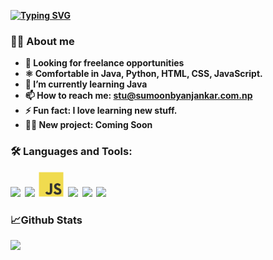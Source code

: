 <b>

<p align="center">

[![Typing SVG](https://readme-typing-svg.demolab.com?font=Fira+Code&size=25&pause=&color=E9E9E9&center=true&vCenter=true&width=1040&repeat=false&height=35&lines=Hello+%F0%9F%91%8B+I'm+Sumoon+Byanjankar)](https://git.io/typing-svg) 
	
</p>

### 👨‍💻 About me

- 🔭 Looking for freelance opportunities
- ⚛️ Comfortable in Java, Python, HTML, CSS, JavaScript.
- 🌱 I’m currently learning Java
- 📫 How to reach me: stu@sumoonbyanjankar.com.np <br>
- ⚡ Fun fact: I love learning new stuff.
- 👨‍💻 New project: Coming Soon

	
### 🛠 Languages and Tools:

<span><img src="https://cdn.jsdelivr.net/gh/devicons/devicon@latest/icons/html5/html5-plain.svg" width="40px"></span>&nbsp;
<span><img src="https://cdn.jsdelivr.net/gh/devicons/devicon@latest/icons/css3/css3-plain.svg" width="40px"></span>&nbsp;
<span><img src="https://raw.githubusercontent.com/devicons/devicon/master/icons/javascript/javascript-original.svg" width="40px"></span>&nbsp;
<span><img src="https://cdn.jsdelivr.net/gh/devicons/devicon@latest/icons/java/java-original.svg" width="40px"></span>&nbsp;
<span><img src="https://cdn.jsdelivr.net/gh/devicons/devicon@latest/icons/python/python-plain.svg" width="40px"></span>&nbsp;
<span><img src="https://cdn.jsdelivr.net/gh/devicons/devicon/icons/figma/figma-original.svg" height="40px"/></span>&nbsp;


### 📈Github Stats
<div>
<!--<img alt="Sumoon's Github Stats" src="https://github-readme-stats.vercel.app/api/?username=PhantomBenz&show_icons=true&count_private=true&theme=react&bg_color=1F222E&title_color=7cebf5&icon_color=2d7de4&border_color=7cebf5&border_radius=10" height="165%" /> -->
<img src="https://github-readme-stats.vercel.app/api/top-langs/?username=PhantomBenz&theme=react&layout=compact&border_color=7cebf5&border_radius=10" /> <!-- height="100%" width="34%" -->
</div>
